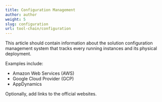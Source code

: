 ```yaml
---
title: Configuration Management
author: author
weight: 5
slug: configuration
url: tool-chain/configuration
---
```


This article should contain information about the solution configuration management system that tracks every running instances and its physical deployment.

Examples include:

* Amazon Web Services (AWS)
* Google Cloud Provider (GCP)
* AppDynamics

Optionally, add links to the official websites.

